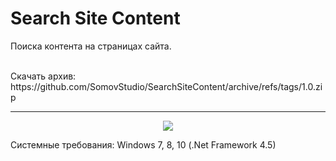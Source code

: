 # Search Site Content
Поиска контента на страницах сайта.

<br>
Скачать архив: https://github.com/SomovStudio/SearchSiteContent/archive/refs/tags/1.0.zip

<hr>

<p align="center">
  <img src="https://somovstudio.github.io/img/projects/search_site_content/search_site_content.png">
</p>

Системные требования: Windows 7, 8, 10 (.Net Framework 4.5)